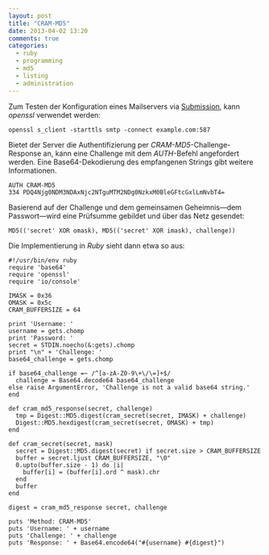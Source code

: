 ```yaml
---
layout: post
title: "CRAM-MD5"
date: 2013-04-02 13:20
comments: true
categories:
  - ruby
  - programming
  - md5
  - listing
  - administration
---
```

Zum Testen der Konfiguration eines Mailservers via
<a href='http://de.wikipedia.org/wiki/Mail_Submission_Agent'>Submission</a>,
kann _openssl_ verwendet werden:

    openssl s_client -starttls smtp -connect example.com:587

Bietet der Server die Authentifizierung per _CRAM-MD5_-Challenge-Response an,
kann eine Challenge mit dem _AUTH_-Befehl angefordert werden.
Eine Base64-Dekodierung des empfangenen Strings gibt weitere Informationen.

    AUTH CRAM-MD5
    334 PDQ4Njg0NDM3NDAxNjc2NTguMTM2NDg0NzkxM0BleGFtcGxlLmNvbT4=

Basierend auf der Challenge und dem gemeinsamen Geheimnis—dem Passwort—wird
eine Prüfsumme gebildet und über das Netz gesendet:

    MD5(('secret' XOR omask), MD5(('secret' XOR imask), challenge))

Die Implementierung in _Ruby_ sieht dann etwa so aus:

    #!/usr/bin/env ruby
    require 'base64'
    require 'openssl'
    require 'io/console'

    IMASK = 0x36
    OMASK = 0x5c
    CRAM_BUFFERSIZE = 64

    print 'Username: '
    username = gets.chomp
    print 'Password: '
    secret = STDIN.noecho(&:gets).chomp
    print "\n" + 'Challenge: '
    base64_challenge = gets.chomp

    if base64_challenge =~ /^[a-zA-Z0-9\+\/\=]+$/
      challenge = Base64.decode64 base64_challenge
    else raise ArgumentError, 'Challenge is not a valid base64 string.'
    end

    def cram_md5_response(secret, challenge)
      tmp = Digest::MD5.digest(cram_secret(secret, IMASK) + challenge)
      Digest::MD5.hexdigest(cram_secret(secret, OMASK) + tmp)
    end

    def cram_secret(secret, mask)
      secret = Digest::MD5.digest(secret) if secret.size > CRAM_BUFFERSIZE
      buffer = secret.ljust CRAM_BUFFERSIZE, "\0"
      0.upto(buffer.size - 1) do |i|
        buffer[i] = (buffer[i].ord ^ mask).chr
      end
      buffer
    end

    digest = cram_md5_response secret, challenge 

    puts 'Method: CRAM-MD5'
    puts 'Username: ' + username
    puts 'Challenge: ' + challenge
    puts 'Response: ' + Base64.encode64("#{username} #{digest}")
